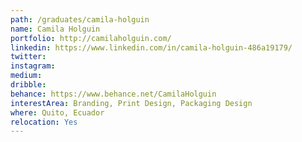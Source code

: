 ```yaml
---
path: /graduates/camila-holguin
name: Camila Holguin
portfolio: http://camilaholguin.com/
linkedin: https://www.linkedin.com/in/camila-holguin-486a19179/
twitter:
instagram:
medium:
dribble:
behance: https://www.behance.net/CamilaHolguin
interestArea: Branding, Print Design, Packaging Design
where: Quito, Ecuador 
relocation: Yes
---
```

